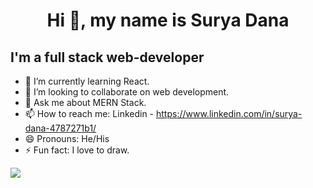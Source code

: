 <h1 align="center">Hi 👋, my name is Surya Dana</h1>

## I'm a full stack web-developer
- 🌱 I’m currently learning React.
- 👯 I’m looking to collaborate on web development.
- 💬 Ask me about MERN Stack.
- 📫 How to reach me: Linkedin - https://www.linkedin.com/in/surya-dana-4787271b1/
- 😄 Pronouns: He/His
- ⚡ Fun fact: I love to draw.

<img src="https://github-readme-stats.vercel.app/api?username=surya-doc&show_icons=true&locale=en&title_color=FA8909&bg_color=FBEF98&icon_color=FE6603">
